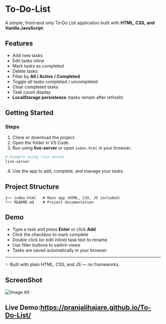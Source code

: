 #  To‑Do-List

A simple, front‑end only To‑Do List application built with **HTML, CSS, and Vanilla JavaScript**.

## Features
- Add new tasks
- Edit tasks inline
- Mark tasks as completed
- Delete tasks
- Filter by **All / Active / Completed**
- Toggle all tasks completed / uncompleted
- Clear completed tasks
- Task count display
- **LocalStorage persistence** (tasks remain after refresh)

## Getting Started

### Steps
1. Clone or download the project.
2. Open the folder in VS Code.
3. Run using **live-server** or open `index.html` in your browser.

```bash
# Example using live-server
live-server
```

4. Use the app to add, complete, and manage your tasks.

## Project Structure
```
├── index.html   # Main app (HTML, CSS, JS included)
└── README.md    # Project documentation
```

## Demo
- Type a task and press **Enter** or click **Add**
- Click the checkbox to mark complete
- Double click (or edit inline) task text to rename
- Use filter buttons to switch views
- Tasks are saved automatically in your browser

---
✨ Built with plain HTML, CSS, and JS — no frameworks.

## ScreenShot
![Image Alt](https://github.com/pranjalihajare/To-Do-List/blob/9c5157c206ef83a4e143654a6de9c24f20bc0b31/Screenshot%20from%202025-09-23%2014-13-29.png)

## Live Demo:https://pranjalihajare.github.io/To-Do-List/




